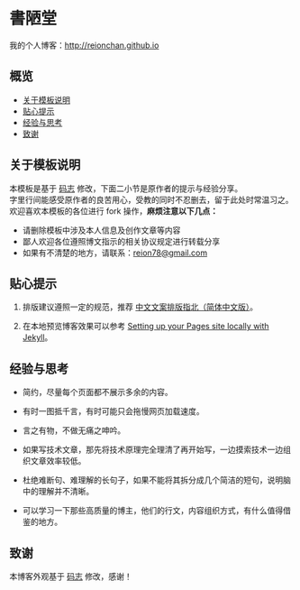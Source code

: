 # 書陋堂

我的个人博客：<http://reionchan.github.io>

## 概览

<!-- vim-markdown-toc GFM -->
* [关于模板说明](#关于模板说明)
* [贴心提示](#贴心提示)
* [经验与思考](#经验与思考)
* [致谢](#致谢)

<!-- vim-markdown-toc -->

## 关于模板说明

本模板是基于 [码志](http://mazhuang.org/) 修改，下面二小节是原作者的提示与经验分享。  
字里行间能感受原作者的良苦用心，受教的同时不忍删去，留于此处时常温习之。  
欢迎喜欢本模板的各位进行 fork 操作，**麻烦注意以下几点：**  
  
* 请删除模板中涉及本人信息及创作文章等内容
* 鄙人欢迎各位遵照博文指示的相关协议规定进行转载分享
* 如果有不清楚的地方，请联系：reion78@gmail.com


## 贴心提示

1. 排版建议遵照一定的规范，推荐 [中文文案排版指北（简体中文版）][1]。

2. 在本地预览博客效果可以参考 [Setting up your Pages site locally with Jekyll][2]。

## 经验与思考

* 简约，尽量每个页面都不展示多余的内容。

* 有时一图抵千言，有时可能只会拖慢网页加载速度。

* 言之有物，不做无痛之呻吟。

* 如果写技术文章，那先将技术原理完全理清了再开始写，一边摸索技术一边组织文章效率较低。

* 杜绝难断句、难理解的长句子，如果不能将其拆分成几个简洁的短句，说明脑中的理解并不清晰。

* 可以学习一下那些高质量的博主，他们的行文，内容组织方式，有什么值得借鉴的地方。

## 致谢

本博客外观基于 [码志](http://mazhuang.org/) 修改，感谢！

[1]: https://github.com/mzlogin/chinese-copywriting-guidelines
[2]: https://help.github.com/articles/setting-up-your-pages-site-locally-with-jekyll/
